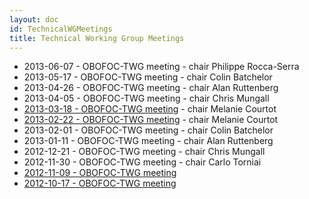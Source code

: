 ```yaml
---
layout: doc
id: TechnicalWGMeetings
title: Technical Working Group Meetings
---
```


- 2013-06-07 - OBOFOC-TWG meeting - chair Philippe Rocca-Serra
- 2013-05-17 - OBOFOC-TWG meeting - chair Colin Batchelor
- 2013-04-26 - OBOFOC-TWG meeting - chair Alan Ruttenberg
- 2013-04-05 - OBOFOC-TWG meeting - chair Chris Mungall
- [2013-03-18 - OBOFOC-TWG meeting](https://docs.google.com/document/d/12qW0KnQQVX-hxPf93r1v_n1VFVOjb4FTbn56WaikIgs/edit) - chair Melanie Courtot
- [2013-02-22 - OBOFOC-TWG meeting](https://docs.google.com/document/d/12PQ_c4dMQlP2cJxYV_QCp53sEBY342zI__VlnxZqQDM/edit) - chair Melanie Courtot
- 2013-02-01 - OBOFOC-TWG meeting - chair Colin Batchelor
- 2013-01-11 - OBOFOC-TWG meeting - chair Alan Ruttenberg
- 2012-12-21 - OBOFOC-TWG meeting - chair Chris Mungall
- 2012-11-30 - OBOFOC-TWG meeting - chair Carlo Torniai
- [2012-11-09 - OBOFOC-TWG meeting](https://docs.google.com/document/d/1OxpGSNU_QiDCaRlAN9QtD3oxCXuhQap42aIP7VfM5jY/edit)
- [2012-10-17 - OBOFOC-TWG meeting](https://docs.google.com/document/d/1yhwBGCVUcSV06Yz7GIv8DLWUoaxPuG0VDqRhzQZuurA/edit)

